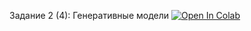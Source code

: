 Задание 2 (4): Генеративные модели [![Open In Colab](https://colab.research.google.com/assets/colab-badge.svg)](https://colab.research.google.com/github/hse-mlds/deep-learning/blob/main/HWs/HW2_GenModels/HW2_GenModels.ipynb)

